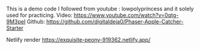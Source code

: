 This is a demo code I followed from youtube : lowpolyprincess and it solely used for practicing.
Video: https://www.youtube.com/watch?v=0qtg-9M3peI
Github: https://github.com/digitaldeja0/Phaser-Apple-Catcher-Starter

Netlify render
https://exquisite-peony-919362.netlify.app/